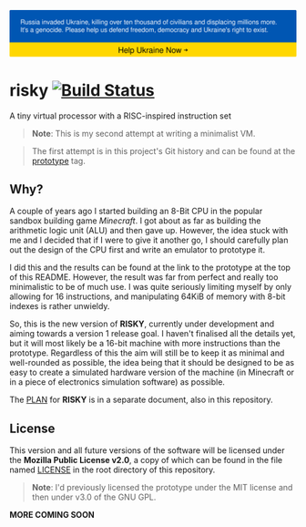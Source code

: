 [![Stand With Ukraine](https://raw.githubusercontent.com/vshymanskyy/StandWithUkraine/main/banner2-direct.svg)](https://stand-with-ukraine.pp.ua)
# risky [![Build Status](https://travis-ci.org/saxbophone/risky.svg?branch=develop)](https://travis-ci.org/saxbophone/risky)
A tiny virtual processor with a RISC-inspired instruction set

> **Note**: This is my second attempt at writing a minimalist VM.

> The first attempt is in this project's Git history and can be found at the [prototype](https://github.com/saxbophone/risky/tree/prototype) tag.

## Why?
A couple of years ago I started building an 8-Bit CPU in the popular sandbox building game *Minecraft*. I got about as far as building the arithmetic logic unit (ALU) and then gave up. However, the idea stuck with me and I decided that if I were to give it another go, I should carefully plan out the design of the CPU first and write an emulator to prototype it.

I did this and the results can be found at the link to the prototype at the top of this README. However, the result was far from perfect and really too minimalistic to be of much use. I was quite seriously limiting myself by only allowing for 16 instructions, and manipulating 64KiB of memory with 8-bit indexes is rather unwieldy.

So, this is the new version of **RISKY**, currently under development and aiming towards a version 1 release goal. I haven't finalised all the details yet, but it will most likely be a 16-bit machine with more instructions than the prototype. Regardless of this the aim will still be to keep it as minimal and well-rounded as possible, the idea being that it should be designed to be as easy to create a simulated hardware version of the machine (in Minecraft or in a piece of electronics simulation software) as possible.

The [PLAN](PLAN.md) for **RISKY** is in a separate document, also in this repository.

## License
This version and all future versions of the software will be licensed under the **Mozilla Public License v2.0**, a copy of which can be found in the file named [LICENSE](https://raw.githubusercontent.com/saxbophone/risky/master/LICENSE) in the root directory of this repository.

> **Note**: I'd previously licensed the prototype under the MIT license and then under v3.0 of the GNU GPL.

**MORE COMING SOON**
